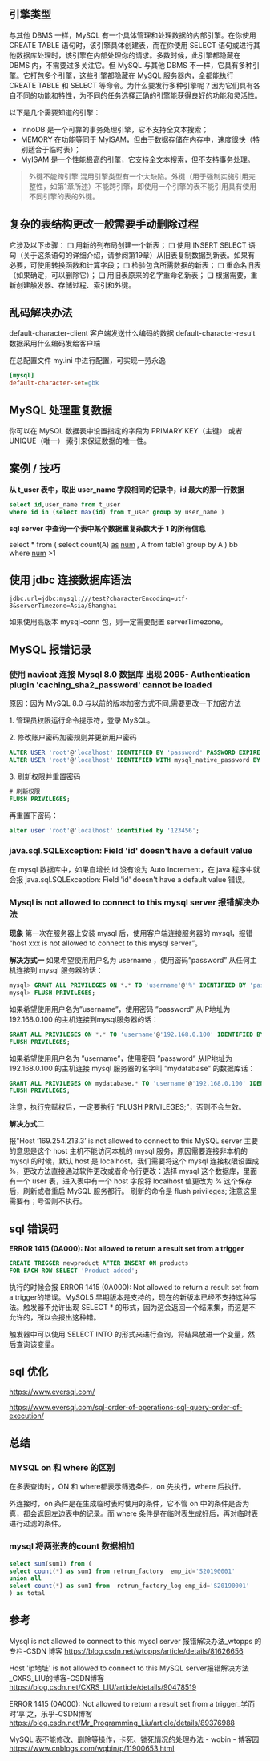 ## 引擎类型

与其他 DBMS 一样，MySQL 有一个具体管理和处理数据的内部引擎。在你使用 CREATE TABLE 语句时，该引擎具体创建表，而在你使用 SELECT 语句或进行其他数据库处理时，该引擎在内部处理你的请求。多数时候，此引擎都隐藏在 DBMS 内，不需要过多关注它。但 MySQL 与其他 DBMS 不一样，它具有多种引擎。它打包多个引擎，这些引擎都隐藏在 MySQL 服务器内，全都能执行 CREATE TABLE 和 SELECT 等命令。为什么要发行多种引擎呢？因为它们具有各自不同的功能和特性，为不同的任务选择正确的引擎能获得良好的功能和灵活性。

以下是几个需要知道的引擎：

* InnoDB 是一个可靠的事务处理引擎，它不支持全文本搜索；
* MEMORY 在功能等同于 MyISAM，但由于数据存储在内存中，速度很快（特别适合于临时表）；
* MyISAM 是一个性能极高的引擎，它支持全文本搜索，但不支持事务处理。

> 外键不能跨引擎 混用引擎类型有一个大缺陷。外键（用于强制实施引用完整性，如第1章所述）不能跨引擎，即使用一个引擎的表不能引用具有使用不同引擎的表的外键。

## 复杂的表结构更改一般需要手动删除过程

它涉及以下步骤：
❑ 用新的列布局创建一个新表；
❑ 使用 INSERT SELECT 语句（关于这条语句的详细介绍，请参阅第19章）从旧表复制数据到新表。如果有必要，可使用转换函数和计算字段；
❑ 检验包含所需数据的新表；
❑ 重命名旧表（如果确定，可以删除它）；
❑ 用旧表原来的名字重命名新表；
❑ 根据需要，重新创建触发器、存储过程、索引和外键。

## 乱码解决办法

default-character-client 客户端发送什么编码的数据
default-character-result 数据采用什么编码发给客户端

在总配置文件 my.ini 中进行配置，可实现一劳永逸

```ini
[mysql]
default-character-set=gbk
```

## MySQL 处理重复数据

你可以在 MySQL 数据表中设置指定的字段为 PRIMARY KEY（主键） 或者 UNIQUE（唯一） 索引来保证数据的唯一性。

## 案例 / 技巧

**从 t_user 表中，取出 user_name 字段相同的记录中，id 最大的那一行数据**

```sql
select id,user_name from t_user
where id in (select max(id) from t_user group by user_name )
```

**sql server 中查询一个表中某个数据重复条数大于 1 的所有信息**

select * from (
select count(A) [as](https://www.baidu.com/s?wd=as&tn=SE_PcZhidaonwhc_ngpagmjz&rsv_dl=gh_pc_zhidao) [num](https://www.baidu.com/s?wd=num&tn=SE_PcZhidaonwhc_ngpagmjz&rsv_dl=gh_pc_zhidao) , A from table1 group by A
) bb
where [num](https://www.baidu.com/s?wd=num&tn=SE_PcZhidaonwhc_ngpagmjz&rsv_dl=gh_pc_zhidao) >1

## 使用 jdbc 连接数据库语法

```properties
jdbc.url=jdbc:mysql:///test?characterEncoding=utf-8&serverTimezone=Asia/Shanghai
```

如果使用高版本 mysql-conn 包，则一定需要配置 serverTimezone。

## MySQL 报错记录

### 使用 navicat 连接 Mysql 8.0 数据库 出现 2095- Authentication plugin 'caching_sha2_password' cannot be loaded

原因：因为 MySQL 8.0 与以前的版本加密方式不同,需要更改一下加密方法

1\. 管理员权限运行命令提示符，登录 MySQL。

2\. 修改账户密码加密规则并更新用户密码

```sql
ALTER USER 'root'@'localhost' IDENTIFIED BY 'password' PASSWORD EXPIRE NEVER;
ALTER USER 'root'@'localhost' IDENTIFIED WITH mysql_native_password BY 'password'; 
```

3\. 刷新权限并重置密码

```sql
# 刷新权限
FLUSH PRIVILEGES;
```

再重置下密码：

```sql
alter user 'root'@'localhost' identified by '123456';
```

### java.sql.SQLException: Field 'id' doesn't have a default value

在 mysql 数据库中，如果自增长 id 没有设为 Auto Increment，在 java 程序中就会报 java.sql.SQLException: Field 'id' doesn't have a default value 错误。

### Mysql is not allowed to connect to this mysql server 报错解决办法

**现象**
第一次在服务器上安装 mysql 后，使用客户端连接服务器的 mysql，报错 “host xxx is not allowed to connect to this mysql server”。

**解决方式一**
如果希望使用用户名为 username ，使用密码”password” 从任何主机连接到 mysql 服务器的话：

```sql
mysql> GRANT ALL PRIVILEGES ON *.* TO 'username'@'%' IDENTIFIED BY 'password' WITH GRANT OPTION;
mysql> FLUSH PRIVILEGES;
```

如果希望使用用户名为”username”，使用密码 ”password” 从IP地址为 192.168.0.100 的主机连接到mysql服务器的话：

```sql
GRANT ALL PRIVILEGES ON *.* TO 'username'@'192.168.0.100' IDENTIFIED BY 'password' WITH GRANT OPTION;
FLUSH PRIVILEGES;
```

如果希望使用用户名为 ”username”，使用密码 ”password” 从IP地址为192.168.0.100 的主机连接 mysql 服务器的名字叫 ”mydatabase” 的数据库话：

```sql
GRANT ALL PRIVILEGES ON mydatabase.* TO 'username'@'192.168.0.100' IDENTIFIED BY 'password' WITH GRANT OPTION;
FLUSH PRIVILEGES;
```

注意，执行完赋权后，一定要执行 ”FLUSH PRIVILEGES;”，否则不会生效。

**解决方式二**

报"Host ‘169.254.213.3’ is not allowed to connect to this MySQL server 主要的意思是这个 host 主机不能访问本机的 mysql 服务，原因需要连接非本机的 mysql 的时候，默认 host 是 localhost，我们需要将这个 mysql 连接权限设置成 %，更改方法直接通过软件更改或者命令行更改：选择 mysql 这个数据库，里面有一个 user 表，进入表中有一个 host 字段将 localhost 值更改为 % 这个保存后，刷新或者重启 MySQL 服务都行。
刷新的命令是 flush privileges; 注意这里需要有；号否则不执行。

## sql 错误码

**ERROR 1415 (0A000): Not allowed to return a result set from a trigger**

```sql
CREATE TRIGGER newproduct AFTER INSERT ON products
FOR EACH ROW SELECT 'Product added';
```

执行的时候会报 ERROR 1415 (0A000): Not allowed to return a result set from a trigger的错误。MySQL5 早期版本是支持的，现在的新版本已经不支持这种写法。触发器不允许出现 SELECT * 的形式，因为这会返回一个结果集，而这是不允许的，所以会报出这种错。

触发器中可以使用 SELECT INTO 的形式来进行查询，将结果放进一个变量，然后查询该变量。

## sql 优化

<https://www.eversql.com/>

<https://www.eversql.com/sql-order-of-operations-sql-query-order-of-execution/>

## 总结

### MYSQL on 和 where 的区别

在多表查询时，ON 和 where都表示筛选条件，on 先执行，where 后执行。

外连接时，on 条件是在生成临时表时使用的条件，它不管 on 中的条件是否为真，都会返回左边表中的记录。而 where 条件是在临时表生成好后，再对临时表进行过滤的条件。

### mysql 将两张表的count 数据相加

```sql
select sum(sum1) from (
select count(*) as sum1 from retrun_factory  emp_id='S20190001'
union all
select count(*) as sum1 from  retrun_factory_log emp_id='S20190001'
) as total
```

## 参考

Mysql is not allowed to connect to this mysql server 报错解决办法_wtopps 的专栏-CSDN 博客
<https://blog.csdn.net/wtopps/article/details/81626656>

Host 'ip地址' is not allowed to connect to this MySQL server报错解决方法_CXRS_LIU的博客-CSDN博客
<https://blog.csdn.net/CXRS_LIU/article/details/90478519>

ERROR 1415 (0A000): Not allowed to return a result set from a trigger_学而时‘享’之，乐乎-CSDN博客
<https://blog.csdn.net/Mr_Programming_Liu/article/details/89376988>

MySQL 表不能修改、删除等操作，卡死、锁死情况的处理办法 - wqbin - 博客园
<https://www.cnblogs.com/wqbin/p/11900653.html>
